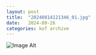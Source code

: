 ```yaml
---
layout:	post
title:	"20240814121346_01.jpg"
date:	2024-09-26
categories:	kof archive
---
```


![Image Alt](https://k0f.github.io/assets/20240814121346_01.jpg)
